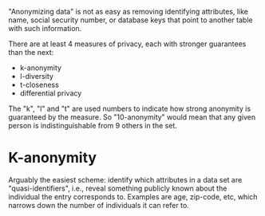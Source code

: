 "Anonymizing data" is not as easy as removing identifying attributes, like name,
social security number, or database keys that point to another table with such
information.

There are at least 4 measures of privacy, each with stronger guarantees than the next:

- k-anonymity
- l-diversity
- t-closeness
- differential privacy

The "k", "l" and "t" are used numbers to indicate how strong anonymity is
guaranteed by the measure. So "10-anonymity" would mean that any given person is
indistinguishable from 9 others in the set.

K-anonymity
===========

Arguably the easiest scheme: identify which attributes in a data set are
"quasi-identifiers", i.e., reveal something publicly known about the individual
the entry corresponds to. Examples are age, zip-code, etc, which narrows
down the number of individuals it can refer to.
